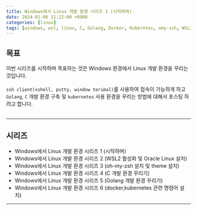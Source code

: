```yaml
---
title: Windows에서 Linux 개발 환경 시리즈 1 (시작하며)
date: 2024-01-06 11:22:00 +0900
categories: [linux]
tags: [windows, wsl, linux, C, Golang, Docker, Kuberntes, omy-zsh, WSL2]     # TAG names should always be lowercase
---
```


## 목표 

이번 시리즈를 시작하며 목표하는 것은 Windows 환경에서 Linux 개발 환경을 꾸리는 것입니다.<br>
<br>
`ssh client(xshell, putty, window terimal)`를 사용하여 접속이 가능하게 하고 `Golang`, `C` 개발 환경 구축 및 `kubernetes` 사용 환경을 꾸리는 방법에 대해서 포스팅 하려고 합니다.<br>
<br>

---
## 시리즈
* Windows에서 Linux 개발 환경 시리즈 1 (시작하며)
* Windows에서 Linux 개발 환경 시리즈 2 (WSL2 활성화 및 Oracle Linux 설치)
* Windows에서 Linux 개발 환경 시리즈 3 (oh-my-zsh 설치 및 theme 설치)
* Windows에서 Linux 개발 환경 시리즈 4 (C 개발 환경 꾸리기)
* Windows에서 Linux 개발 환경 시리즈 5 (Golang 개발 환경 꾸리기)
* Windows에서 Linux 개발 환경 시리즈 6 (docker,kubernetes 관련 명령어 설치)
---

